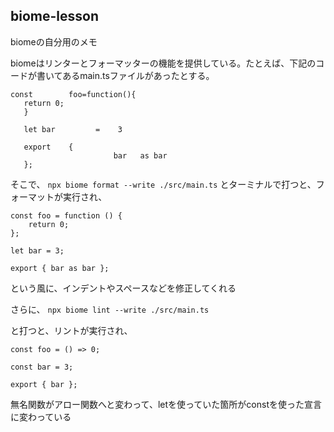 ## biome-lesson

biomeの自分用のメモ

biomeはリンターとフォーマッターの機能を提供している。たとえば、下記のコードが書いてあるmain.tsファイルがあったとする。
```
const        foo=function(){
   return 0;
   }
  
   let bar         =    3
  
   export    {
                       bar   as bar
   };
```

そこで、
```npx biome format --write ./src/main.ts```
とターミナルで打つと、フォーマットが実行され、

```
const foo = function () {
	return 0;
};

let bar = 3;

export { bar as bar };
```

という風に、インデントやスペースなどを修正してくれる

さらに、
```npx biome lint --write ./src/main.ts```

と打つと、リントが実行され、

```
const foo = () => 0;

const bar = 3;

export { bar };
```

無名関数がアロー関数へと変わって、letを使っていた箇所がconstを使った宣言に変わっている